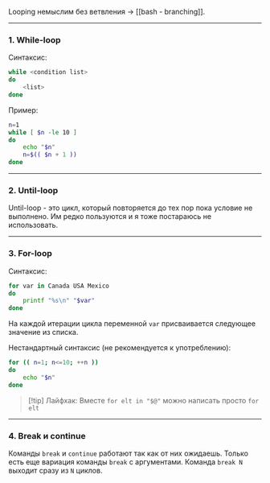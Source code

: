 Looping немыслим без ветвления -> [[bash - branching]].

___
### 1. While-loop

Синтаксис:
```bash
while <condition list>
do
	<list>
done
```

Пример:
```bash
n=1
while [ $n -le 10 ]
do
	echo "$n"
	n=$(( $n + 1 ))
done
```

___
### 2. Until-loop

Until-loop - это цикл, который повторяется до тех пор пока условие не выполнено. Им редко пользуются и я тоже постараюсь не использовать.

___
### 3. For-loop

Синтаксис:
```bash
for var in Canada USA Mexico
do
	printf "%s\n" "$var"
done
```
На каждой итерации цикла переменной `var` присваивается следующее значение из списка.

Нестандартный синтаксис (не рекомендуется к употреблению):
```bash
for (( n=1; n<=10; ++n ))
do
	echo "$n"
done
```

>[!tip] Лайфхак:
>Вместе `for elt in "$@"` можно написать просто `for elt`

___
### 4. Break и continue

Команды `break` и `continue` работают так как от них ожидаешь. Только есть еще вариация команды `break` с аргументами. Команда `break N` выходит сразу из `N` циклов. 



